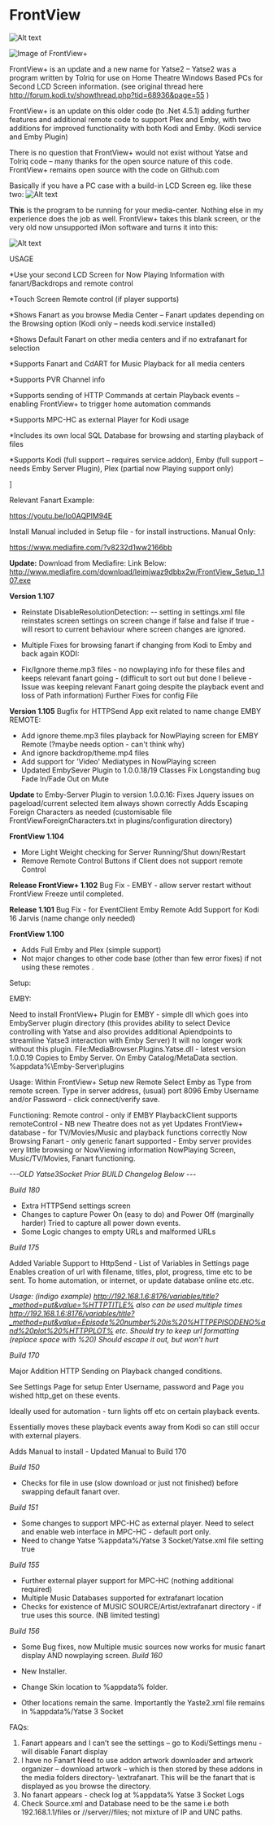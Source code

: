 # FrontView

![Alt text](http://i68.tinypic.com/2jayyc6.png)

![Image of FrontView+](http://emby.media/community/uploads/inline/103208/579db30ce1b09_RedCurtain.png)

FrontView+ is an update and a new name for Yatse2 – Yatse2 was a program written by Tolriq for use on Home Theatre Windows Based PCs for Second LCD Screen information.  (see original thread here http://forum.kodi.tv/showthread.php?tid=68936&page=55 )

FrontView+ is an update on this older code (to .Net 4.5.1) adding further features and additional remote code to support Plex and Emby, with two additions for improved functionality with both Kodi and Emby.  (Kodi service and Emby Plugin)

There is no question that FrontView+ would not exist without Yatse and Tolriq code – many thanks for the open source nature of this code. FrontView+ remains open source with the code on Github.com

Basically if you have a PC case with a build-in LCD Screen eg. like these two:
![Alt text](http://i65.tinypic.com/2s80004.png)



**This** is the program to be running for your media-center. 
Nothing else in my experience does the job as well.
FrontView+ takes this blank screen, or the very old now unsupported iMon software and turns it into this:

![Alt text](http://i63.tinypic.com/2i8gd5g.jpg)

USAGE



*Use your second LCD Screen for Now Playing Information with fanart/Backdrops and remote control

*Touch Screen Remote control (if player supports)

*Shows Fanart as you browse Media Center – Fanart updates depending on the Browsing option (Kodi only – needs kodi.service installed)

*Shows Default Fanart on other media centers and if no extrafanart for selection

*Supports Fanart and CdART for Music Playback for all media centers

*Supports PVR Channel info 

*Supports sending of HTTP Commands at certain Playback events – enabling FrontView+ to trigger home automation commands

*Supports MPC-HC as external Player for Kodi usage

*Includes its own local SQL Database for browsing and starting playback of files

*Supports Kodi (full support – requires service.addon), Emby (full support – needs Emby Server Plugin), Plex (partial now Playing support only)

]

Relevant Fanart Example:

https://youtu.be/Io0AQPlM94E

Install Manual included in Setup file - for install instructions.
Manual Only:

https://www.mediafire.com/?v8232d1ww2166bb

**Update:**
Download from Mediafire: Link Below:
http://www.mediafire.com/download/lejmjwaz9dbbx2w/FrontView_Setup_1.107.exe

**Version 1.107**
- Reinstate DisableResolutionDetection: -- setting in settings.xml file
reinstates screen settings on screen change if <MinimiseAlways>false and <DisableResolutionDetection>false
if <DisableResolutionDetection>true - will resort to current behaviour where screen changes are ignored.

- Multiple Fixes for browsing fanart if changing from Kodi to Emby and back again 
KODI:
- Fix/Ignore theme.mp3 files - no nowplaying info for these files and keeps relevant fanart going -
(difficult to sort out but done I believe -Issue was keeping relevant Fanart going despite the playback event and loss of Path information)
Further Fixes for config File

**Version 1.105**
Bugfix for HTTPSend App exit related to name change
EMBY REMOTE: 
-	Add ignore theme.mp3 files playback for NowPlaying screen for EMBY Remote (?maybe needs option - can't think why)
-	And ignore backdrop/theme.mp4 files
-	Add support for 'Video' Mediatypes in NowPlaying screen
-	Updated EmbySever Plugin to 1.0.0.18/19 Classes
Fix Longstanding bug Fade In/Fade Out on Mute

**Update**
to Emby-Server Plugin to version 1.0.0.16:
Fixes Jquery issues on pageload/current selected item always shown correctly
Adds Escaping Foreign Characters as needed (customisable file FrontViewForeignCharacters.txt in plugins/configuration directory)

**FrontView 1.104**
- More Light Weight checking for Server Running/Shut down/Restart
- Remove Remote Control Buttons if Client does not support remote Control

**Release FrontView+ 1.102**
Bug Fix - EMBY - allow server restart without FrontView Freeze until completed.

**Release 1.101**
Bug Fix - for EventClient Emby Remote
Add Support for Kodi 16 Jarvis (name change only needed)

**FrontView 1.100**
- Adds Full Emby and Plex (simple support)
- Not major changes to other code base (other than few error fixes) if not using these remotes .


Setup:

EMBY:

Need to install FrontView+ Plugin for EMBY - simple dll which goes into EmbyServer plugin directory
(this provides ability to select Device controlling with Yatse and also provides additional Apiendpoints to streamline Yatse3 interaction with Emby Server)
It will no longer work without this plugin.
File:MediaBrowser.Plugins.Yatse.dll  - latest version 1.0.0.19
Copies to Emby Server.  On Emby Catalog/MetaData section.
%appdata%\Emby-Server\plugins

Usage:
Within FrontView+ 
Setup new Remote
Select Emby as Type from remote screen.
Type in server address, (usual) port 8096
Emby Username and/or Password - click connect/verify save.

Functioning:
Remote control - only if EMBY PlaybackClient supports remoteControl - NB new Theatre does not as yet
Updates FrontView+ database - for TV/Movies/Music and playback functions correctly
Now Browsing Fanart - only generic fanart supported - Emby server provides very little browsing or NowViewing information
NowPlaying Screen, Music/TV/Movies, Fanart functioning.

*---OLD Yatse3Socket Prior BUILD Changelog Below ---*

*Build 180*

- Extra HTTPSend settings screen
- Changes to capture Power On (easy to do) and Power Off (marginally harder)  Tried to capture all power down events.
- Some Logic changes to empty URLs and malformed URLs

*Build 175*

Added Variable Support to HttpSend - List of Variables in Settings page
Enables creation of url with filename, titles, plot, progress, time etc to be sent.
To home automation, or internet, or update database online etc.etc.

*Usage: (indigo example)
http://192.168.1.6:8176/variables/title?_method=put&value=%HTTPTITLE%
also can be used multiple times
http://192.168.1.6:8176/variables/title?_method=put&value=Episode%20number%20is%20%HTTPEPISODENO%and%20plot%20%HTTPPLOT%
etc.
Should try to keep url formatting (replace space with %20)  Should escape it out, but won't hurt*


*Build 170*

Major Addition HTTP Sending on Playback changed conditions.

See Settings Page for setup
Enter Username, password
and Page you wished http_get on these events.

Ideally used for automation - turn lights off etc on certain playback events.

Essentially moves these playback events away from Kodi so can still occur with external players.

Adds Manual to install - Updated Manual to Build 170


*Build 150*

* Checks for file in use (slow download or just not finished) before swapping default fanart over.

*Build 151*

* Some changes to support MPC-HC as external player. Need to select and enable web interface in MPC-HC - default port only.
* Need to change Yatse %appdata%/Yatse 3 Socket/Yatse.xml file setting true

*Build 155*

* Further external player support for MPC-HC (nothing additional required)
* Multiple Music Databases supported for extrafanart location
* Checks for existence of MUSIC SOURCE/Artist/extrafanart directory - if true uses this source. (NB limited testing)

*Build 156*

* Some Bug fixes, now Multiple music sources now works for music fanart display AND nowplaying screen.
*Build 160*

* New Installer.
* Change Skin location to %appdata% folder.
* Other locations remain the same. Importantly the Yaste2.xml file remains in %appdata%/Yatse 3 Socket


FAQs:

1. Fanart appears and I can’t see the settings – go to Kodi/Settings menu - will disable Fanart display
2. I have no Fanart
Need to use addon artwork downloader and artwork organizer – download artwork – which is then stored by these addons in the media folders directory- \extrafanart. This will be the fanart that is displayed as you browse the directory.
3. No fanart appears - check log at %appdata% Yatse 3 Socket Logs
4. Check Source.xml and Database need to be the same i.e both 192.168.1.1/files or //server//files; not mixture of IP and UNC paths.





